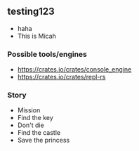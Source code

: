 ## testing123

 - haha
 - This is Micah
 
### Possible tools/engines
 - https://crates.io/crates/console_engine
 - https://crates.io/crates/repl-rs
 
 
### Story
 - Mission
  - Find the key
  - Don't die
  - Find the castle
  - Save the princess